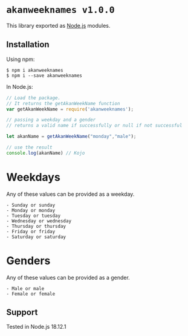 # `akanweeknames v1.0.0`

This library exported as [Node.js](https://nodejs.org/) modules.

## Installation

Using npm:
```shell
$ npm i akanweeknames
$ npm i --save akanweeknames
```

In Node.js:
```js
// Load the package.
// It returns the getAkanWeekName function
var getAkanWeekName = require('akanweeknames');

// passing a weekday and a gender
// returns a valid name if successfully or null if not successful

let akanName = getAkanWeekName("monday","male"); 

// use the result
console.log(akanName) // Kojo
```

# Weekdays
Any of these values can be provided as a weekday.
```
- Sunday or sunday
- Monday or monday
- Tuesday or tuesday
- Wednesday or wednesday
- Thursday or thursday
- Friday or friday
- Saturday or saturday

```

# Genders
Any of these values can be provided as a gender.
```
- Male or male
- Female or female

```

## Support

Tested in Node.js 18.12.1